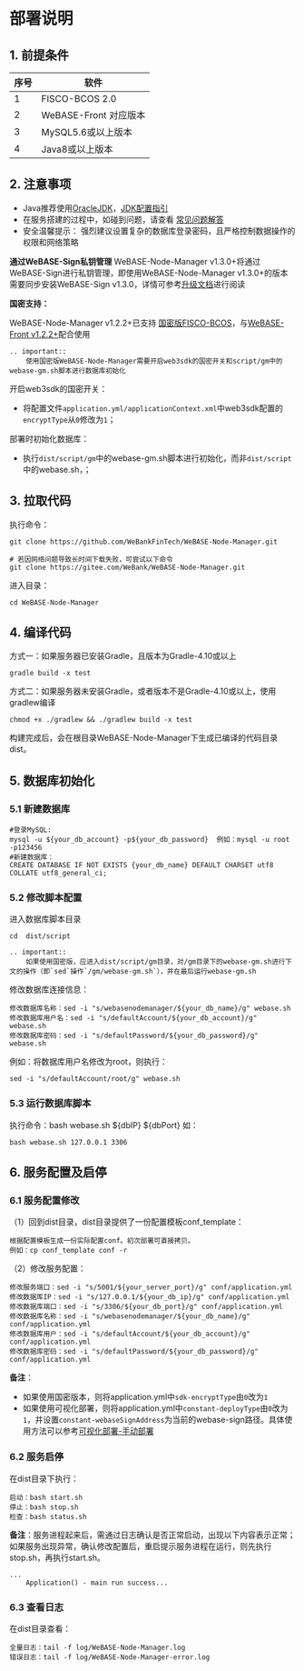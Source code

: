 # 部署说明

## 1. 前提条件

| 序号 | 软件                  |
| ---- | --------------------- |
| 1    | FISCO-BCOS 2.0        |
| 2    | WeBASE-Front 对应版本 |
| 3    | MySQL5.6或以上版本    |
| 4    | Java8或以上版本       |


## 2. 注意事项
*  Java推荐使用[OracleJDK](https://www.oracle.com/technetwork/java/javase/downloads/index.html)，[JDK配置指引](./appendix.html#jdk)
* 在服务搭建的过程中，如碰到问题，请查看 [常见问题解答](./install_FAQ.html)
* 安全温馨提示： 强烈建议设置复杂的数据库登录密码，且严格控制数据操作的权限和网络策略

**通过WeBASE-Sign私钥管理**
WeBASE-Node-Manager v1.3.0+将通过WeBASE-Sign进行私钥管理，即使用WeBASE-Node-Manager v1.3.0+的版本需要同步安装WeBASE-Sign v1.3.0，详情可参考[升级文档](upgrade.html)进行阅读


**国密支持：**

WeBASE-Node-Manager v1.2.2+已支持 [国密版FISCO-BCOS](https://fisco-bcos-documentation.readthedocs.io/zh_CN/latest/docs/manual/guomi_crypto.html)，与[WeBASE-Front v1.2.2+](../WeBASE-Front/index.html)配合使用

```eval_rst
.. important::
    使用国密版WeBASE-Node-Manager需要开启web3sdk的国密开关和script/gm中的webase-gm.sh脚本进行数据库初始化
```

开启web3sdk的国密开关：
- 将配置文件`application.yml/applicationContext.xml`中web3sdk配置的`encryptType`从`0`修改为`1`；

部署时初始化数据库：
- 执行`dist/script/gm`中的webase-gm.sh脚本进行初始化，而非`dist/script`中的webase.sh，；


## 3. 拉取代码
执行命令：
```shell
git clone https://github.com/WeBankFinTech/WeBASE-Node-Manager.git

# 若因网络问题导致长时间下载失败，可尝试以下命令
git clone https://gitee.com/WeBank/WeBASE-Node-Manager.git
```
进入目录：

```shell
cd WeBASE-Node-Manager
```

## 4. 编译代码

方式一：如果服务器已安装Gradle，且版本为Gradle-4.10或以上

```shell
gradle build -x test
```

方式二：如果服务器未安装Gradle，或者版本不是Gradle-4.10或以上，使用gradlew编译

```shell
chmod +x ./gradlew && ./gradlew build -x test
```

构建完成后，会在根目录WeBASE-Node-Manager下生成已编译的代码目录dist。


## 5. 数据库初始化
### 5.1 新建数据库
```
#登录MySQL:
mysql -u ${your_db_account} -p${your_db_password}  例如：mysql -u root -p123456
#新建数据库：
CREATE DATABASE IF NOT EXISTS {your_db_name} DEFAULT CHARSET utf8 COLLATE utf8_general_ci;
```

### 5.2 修改脚本配置

进入数据库脚本目录
```shell
cd  dist/script
```

```eval_rst
.. important::
	如果使用国密版，应进入dist/script/gm目录，对/gm目录下的webase-gm.sh进行下文的操作（即`sed`操作`/gm/webase-gm.sh`），并在最后运行webase-gm.sh
```

修改数据库连接信息：
```shell
修改数据库名称：sed -i "s/webasenodemanager/${your_db_name}/g" webase.sh
修改数据库用户名：sed -i "s/defaultAccount/${your_db_account}/g" webase.sh
修改数据库密码：sed -i "s/defaultPassword/${your_db_password}/g" webase.sh
```
例如：将数据库用户名修改为root，则执行：
```shell
sed -i "s/defaultAccount/root/g" webase.sh
```

### 5.3 运行数据库脚本
执行命令：bash  webase.sh  ${dbIP}  ${dbPort}
如：

```shell
bash webase.sh 127.0.0.1 3306
```

## 6. 服务配置及启停
### 6.1 服务配置修改
（1）回到dist目录，dist目录提供了一份配置模板conf_template：

```
根据配置模板生成一份实际配置conf。初次部署可直接拷贝。
例如：cp conf_template conf -r
```

（2）修改服务配置：
```shell
修改服务端口：sed -i "s/5001/${your_server_port}/g" conf/application.yml
修改数据库IP：sed -i "s/127.0.0.1/${your_db_ip}/g" conf/application.yml
修改数据库端口：sed -i "s/3306/${your_db_port}/g" conf/application.yml
修改数据库名称：sed -i "s/webasenodemanager/${your_db_name}/g" conf/application.yml
修改数据库用户：sed -i "s/defaultAccount/${your_db_account}/g" conf/application.yml
修改数据库密码：sed -i "s/defaultPassword/${your_db_password}/g" conf/application.yml
```

**备注**：
- 如果使用国密版本，则将application.yml中`sdk-encryptType`由`0`改为`1`
- 如果使用可视化部署，则将application.yml中`constant-deployType`由`0`改为`1`，并设置`constant-webaseSignAddress`为当前的webase-sign路径。具体使用方法可以参考[可视化部署-手动部署](../WeBASE-Install/visual_deploy.html#visual-deploy-manual)


### 6.2 服务启停
在dist目录下执行：
```shell
启动：bash start.sh
停止：bash stop.sh
检查：bash status.sh
```
**备注**：服务进程起来后，需通过日志确认是否正常启动，出现以下内容表示正常；如果服务出现异常，确认修改配置后，重启提示服务进程在运行，则先执行stop.sh，再执行start.sh。

```
...
	Application() - main run success...
```

### 6.3 查看日志

在dist目录查看：
```shell
全量日志：tail -f log/WeBASE-Node-Manager.log
错误日志：tail -f log/WeBASE-Node-Manager-error.log
```